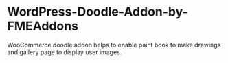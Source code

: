 # WordPress-Doodle-Addon-by-FMEAddons
WooCommerce doodle addon helps to enable paint book to make drawings and gallery page to display user images. 
